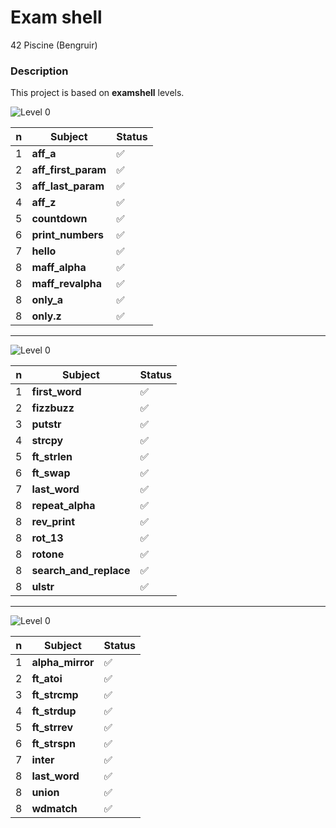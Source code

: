 # **Exam shell**

42 Piscine (Bengruir)

### **Description**

This project is based on **examshell** levels.

![Level 0](https://i.ibb.co/gWPZ1MT/level-0.png)

| n | Subject             | Status             |
|---|---------------------|--------------------|
| 1 | **aff_a**           | :white_check_mark: |
| 2 | **aff_first_param** | :white_check_mark: |
| 3 | **aff_last_param**  | :white_check_mark: |
| 4 | **aff_z**           | :white_check_mark: |
| 5 | **countdown**       | :white_check_mark: |
| 6 | **print_numbers**   | :white_check_mark: |
| 7 | **hello**           | :white_check_mark: |
| 8 | **maff_alpha**      | :white_check_mark: |
| 8 | **maff_revalpha**   | :white_check_mark: |
| 8 | **only_a**          | :white_check_mark: |
| 8 | **only.z**          | :white_check_mark: |

---

![Level 0](https://i.ibb.co/2Nc12HT/level-1.png)

| n | Subject             | Status             |
|---|---------------------|--------------------|
| 1 | **first_word**      | :white_check_mark: |
| 2 | **fizzbuzz**        | :white_check_mark: |
| 3 | **putstr**          | :white_check_mark: |
| 4 | **strcpy**          | :white_check_mark: |
| 5 | **ft_strlen**       | :white_check_mark: |
| 6 | **ft_swap**         | :white_check_mark: |
| 7 | **last_word**       | :white_check_mark: |
| 8 | **repeat_alpha**    | :white_check_mark: |
| 8 | **rev_print**       | :white_check_mark: |
| 8 | **rot_13**          | :white_check_mark: |
| 8 | **rotone**          | :white_check_mark: |
| 8 | **search_and_replace**| :white_check_mark: |
| 8 | **ulstr**           | :white_check_mark: |

---

![Level 0](https://i.ibb.co/tm6mn9X/level-2.png)

| n | Subject             | Status             |
|---|---------------------|--------------------|
| 1 | **alpha_mirror**    | :white_check_mark: |
| 2 | **ft_atoi**         | :white_check_mark: |
| 3 | **ft_strcmp**       | :white_check_mark: |
| 4 | **ft_strdup**       | :white_check_mark: |
| 5 | **ft_strrev**       | :white_check_mark: |
| 6 | **ft_strspn**       | :white_check_mark: |
| 7 | **inter**           | :white_check_mark: |
| 8 | **last_word**       | :white_check_mark: |
| 8 | **union**           | :white_check_mark: |
| 8 | **wdmatch**         | :white_check_mark: |
